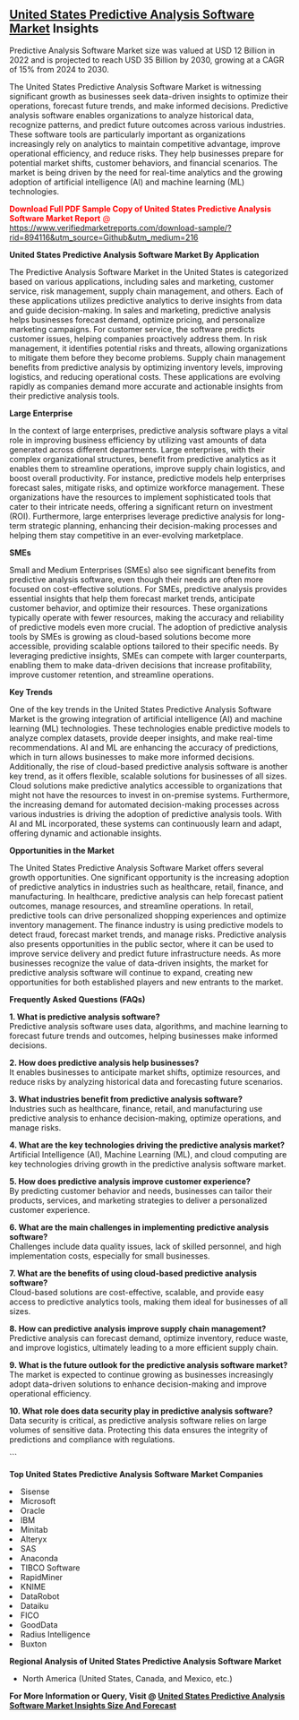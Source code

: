 <h2><a href="https://www.verifiedmarketreports.com/download-sample/?rid=894116&amp;utm_source=Github&amp;utm_medium=216" target="_blank">United States Predictive Analysis Software Market</a> Insights</h2><p>Predictive Analysis Software Market size was valued at USD 12 Billion in 2022 and is projected to reach USD 35 Billion by 2030, growing at a CAGR of 15% from 2024 to 2030.</p><p><p>The United States Predictive Analysis Software Market is witnessing significant growth as businesses seek data-driven insights to optimize their operations, forecast future trends, and make informed decisions. Predictive analysis software enables organizations to analyze historical data, recognize patterns, and predict future outcomes across various industries. These software tools are particularly important as organizations increasingly rely on analytics to maintain competitive advantage, improve operational efficiency, and reduce risks. They help businesses prepare for potential market shifts, customer behaviors, and financial scenarios. The market is being driven by the need for real-time analytics and the growing adoption of artificial intelligence (AI) and machine learning (ML) technologies.</p><p><p><span class=""><span style="color: #ff0000;"><strong>Download Full PDF Sample Copy of United States Predictive Analysis Software Market Report</strong> @ </span><a href="https://www.verifiedmarketreports.com/download-sample/?rid=894116&amp;utm_source=Github&amp;utm_medium=216" target="_blank">https://www.verifiedmarketreports.com/download-sample/?rid=894116&amp;utm_source=Github&amp;utm_medium=216</a></span></p></p><p><strong>United States Predictive Analysis Software Market By Application</strong></p><p>The Predictive Analysis Software Market in the United States is categorized based on various applications, including sales and marketing, customer service, risk management, supply chain management, and others. Each of these applications utilizes predictive analytics to derive insights from data and guide decision-making. In sales and marketing, predictive analysis helps businesses forecast demand, optimize pricing, and personalize marketing campaigns. For customer service, the software predicts customer issues, helping companies proactively address them. In risk management, it identifies potential risks and threats, allowing organizations to mitigate them before they become problems. Supply chain management benefits from predictive analysis by optimizing inventory levels, improving logistics, and reducing operational costs. These applications are evolving rapidly as companies demand more accurate and actionable insights from their predictive analysis tools.</p><p><strong>Large Enterprise</strong></p><p>In the context of large enterprises, predictive analysis software plays a vital role in improving business efficiency by utilizing vast amounts of data generated across different departments. Large enterprises, with their complex organizational structures, benefit from predictive analytics as it enables them to streamline operations, improve supply chain logistics, and boost overall productivity. For instance, predictive models help enterprises forecast sales, mitigate risks, and optimize workforce management. These organizations have the resources to implement sophisticated tools that cater to their intricate needs, offering a significant return on investment (ROI). Furthermore, large enterprises leverage predictive analysis for long-term strategic planning, enhancing their decision-making processes and helping them stay competitive in an ever-evolving marketplace.</p><p><strong>SMEs</strong></p><p>Small and Medium Enterprises (SMEs) also see significant benefits from predictive analysis software, even though their needs are often more focused on cost-effective solutions. For SMEs, predictive analysis provides essential insights that help them forecast market trends, anticipate customer behavior, and optimize their resources. These organizations typically operate with fewer resources, making the accuracy and reliability of predictive models even more crucial. The adoption of predictive analysis tools by SMEs is growing as cloud-based solutions become more accessible, providing scalable options tailored to their specific needs. By leveraging predictive insights, SMEs can compete with larger counterparts, enabling them to make data-driven decisions that increase profitability, improve customer retention, and streamline operations.</p><p><strong>Key Trends</strong></p><p>One of the key trends in the United States Predictive Analysis Software Market is the growing integration of artificial intelligence (AI) and machine learning (ML) technologies. These technologies enable predictive models to analyze complex datasets, provide deeper insights, and make real-time recommendations. AI and ML are enhancing the accuracy of predictions, which in turn allows businesses to make more informed decisions. Additionally, the rise of cloud-based predictive analysis software is another key trend, as it offers flexible, scalable solutions for businesses of all sizes. Cloud solutions make predictive analytics accessible to organizations that might not have the resources to invest in on-premise systems. Furthermore, the increasing demand for automated decision-making processes across various industries is driving the adoption of predictive analysis tools. With AI and ML incorporated, these systems can continuously learn and adapt, offering dynamic and actionable insights.</p><p><strong>Opportunities in the Market</strong></p><p>The United States Predictive Analysis Software Market offers several growth opportunities. One significant opportunity is the increasing adoption of predictive analytics in industries such as healthcare, retail, finance, and manufacturing. In healthcare, predictive analysis can help forecast patient outcomes, manage resources, and streamline operations. In retail, predictive tools can drive personalized shopping experiences and optimize inventory management. The finance industry is using predictive models to detect fraud, forecast market trends, and manage risks. Predictive analysis also presents opportunities in the public sector, where it can be used to improve service delivery and predict future infrastructure needs. As more businesses recognize the value of data-driven insights, the market for predictive analysis software will continue to expand, creating new opportunities for both established players and new entrants to the market.</p><p><strong>Frequently Asked Questions (FAQs)</strong></p><p><strong>1. What is predictive analysis software?</strong><br>Predictive analysis software uses data, algorithms, and machine learning to forecast future trends and outcomes, helping businesses make informed decisions.</p><p><strong>2. How does predictive analysis help businesses?</strong><br>It enables businesses to anticipate market shifts, optimize resources, and reduce risks by analyzing historical data and forecasting future scenarios.</p><p><strong>3. What industries benefit from predictive analysis software?</strong><br>Industries such as healthcare, finance, retail, and manufacturing use predictive analysis to enhance decision-making, optimize operations, and manage risks.</p><p><strong>4. What are the key technologies driving the predictive analysis market?</strong><br>Artificial Intelligence (AI), Machine Learning (ML), and cloud computing are key technologies driving growth in the predictive analysis software market.</p><p><strong>5. How does predictive analysis improve customer experience?</strong><br>By predicting customer behavior and needs, businesses can tailor their products, services, and marketing strategies to deliver a personalized customer experience.</p><p><strong>6. What are the main challenges in implementing predictive analysis software?</strong><br>Challenges include data quality issues, lack of skilled personnel, and high implementation costs, especially for small businesses.</p><p><strong>7. What are the benefits of using cloud-based predictive analysis software?</strong><br>Cloud-based solutions are cost-effective, scalable, and provide easy access to predictive analytics tools, making them ideal for businesses of all sizes.</p><p><strong>8. How can predictive analysis improve supply chain management?</strong><br>Predictive analysis can forecast demand, optimize inventory, reduce waste, and improve logistics, ultimately leading to a more efficient supply chain.</p><p><strong>9. What is the future outlook for the predictive analysis software market?</strong><br>The market is expected to continue growing as businesses increasingly adopt data-driven solutions to enhance decision-making and improve operational efficiency.</p><p><strong>10. What role does data security play in predictive analysis software?</strong><br>Data security is critical, as predictive analysis software relies on large volumes of sensitive data. Protecting this data ensures the integrity of predictions and compliance with regulations.</p>```</p><p><strong>Top United States Predictive Analysis Software Market Companies</strong></p><div data-test-id=""><p><li>Sisense</li><li> Microsoft</li><li> Oracle</li><li> IBM</li><li> Minitab</li><li> Alteryx</li><li> SAS</li><li> Anaconda</li><li> TIBCO Software</li><li> RapidMiner</li><li> KNIME</li><li> DataRobot</li><li> Dataiku</li><li> FICO</li><li> GoodData</li><li> Radius Intelligence</li><li> Buxton</li></p><div><strong>Regional Analysis of&nbsp;United States Predictive Analysis Software Market</strong></div><ul><li dir="ltr"><p dir="ltr">North America&nbsp;(United States, Canada, and Mexico, etc.)</p></li></ul><p><strong>For More Information or Query, Visit @&nbsp;</strong><strong><a href="https://www.verifiedmarketreports.com/product/predictive-analysis-software-market/?utm_source=Github&amp;utm_medium=216" target="_blank">United States Predictive Analysis Software Market Insights Size And Forecast</a></strong></p></div>
